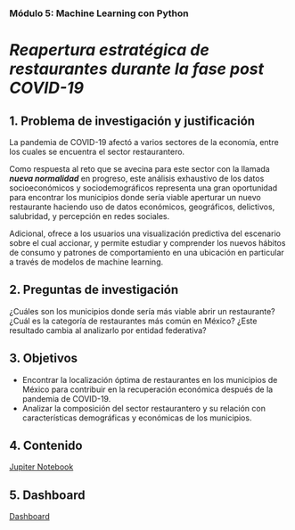 ### Módulo 5: Machine Learning con Python 
# *Reapertura estratégica de restaurantes durante la fase post COVID-19*

## 1. Problema de investigación y justificación

La pandemia de COVID-19 afectó a varios sectores de la economía, entre los cuales se encuentra el sector restaurantero.

Como respuesta al reto que se avecina para este sector con la llamada ***nueva normalidad*** en progreso, este análisis exhaustivo de los datos socioeconómicos y sociodemográficos representa una gran oportunidad para encontrar los municipios donde sería viable aperturar un nuevo restaurante haciendo uso de datos económicos, geográficos, delictivos, salubridad, y percepción en redes sociales. 

Adicional, ofrece a los usuarios una visualización predictiva del escenario sobre el cual accionar, y permite estudiar y comprender los nuevos hábitos de consumo y patrones de comportamiento en una ubicación en particular a través de modelos de machine learning.

## 2. Preguntas de investigación

¿Cuáles son los municipios donde sería más viable abrir un restaurante? 
¿Cuál es la categoría de restaurantes más común en México? 
¿Este resultado cambia al analizarlo por entidad federativa?



## 3. Objetivos
- Encontrar la localización óptima de restaurantes en los municipios de México para contribuir en la recuperación económica después de la pandemia de COVID-19.
- Analizar la composición del sector restaurantero y su relación con características demográficas y económicas de los municipios.


## 4. Contenido
[Jupiter Notebook](ML_restaurantes_2clusters.ipynb/)


## 5. Dashboard
[Dashboard]()
